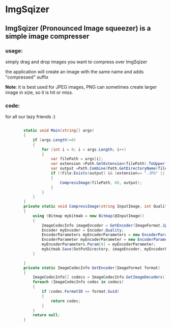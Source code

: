 # ImgSqizer
## ImgSqizer (Pronounced Image squeezer) is a simple image compresser

### usage:
simply drag and drop images you want to compress over ImgSqizer

the application will create an image with the same name and adds "compressed" suffix

**Note**: it is best used for JPEG images, PNG can sometimes create larger image in size, so it is hit or miss.

### code: 
for all our lazy friends :)

```csharp

        static void Main(string[] args)
        {
            if (args.Length!=0)
            {
                for (int i = 0; i < args.Length; i++)
                {
                    var filePath = args[i];
                    var extension =Path.GetExtension(filePath).ToUpper();
                    var output =Path.Combine(Path.GetDirectoryName(filePath),Path.GetFileNameWithoutExtension(filePath)+" Compressed"+Path.GetExtension(filePath));
                    if (!File.Exists(output) && (extension== ".JPG" || extension == ".PNG") )
                    {
                        CompressImage(filePath, 60, output);
                    }
                }
            }
        }
        private static void CompressImage(string InputImage, int Quality, string OutPutDirectory)
        {
            using (Bitmap mybitmab = new Bitmap(@InputImage))
            {
                ImageCodecInfo imageEncoder = GetEncoder(ImageFormat.Jpeg);
                Encoder myEncoder = Encoder.Quality;
                EncoderParameters myEncoderParameters = new EncoderParameters(1);
                EncoderParameter myEncoderParameter = new EncoderParameter(myEncoder, Quality);
                myEncoderParameters.Param[0] = myEncoderParameter;
                mybitmab.Save(OutPutDirectory, imageEncoder, myEncoderParameters);
            }

        }
        private static ImageCodecInfo GetEncoder(ImageFormat format)
        {
            ImageCodecInfo[] codecs = ImageCodecInfo.GetImageDecoders();
            foreach (ImageCodecInfo codec in codecs)
            {
                if (codec.FormatID == format.Guid)
                {
                    return codec;
                }
            }
            return null;
        }
```